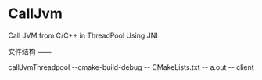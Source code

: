 # CallJvm

Call JVM from C/C++ in ThreadPool Using JNI

文件结构 ——

callJvmThreadpool
--cmake-build-debug
-- CMakeLists.txt
-- a.out
-- client
